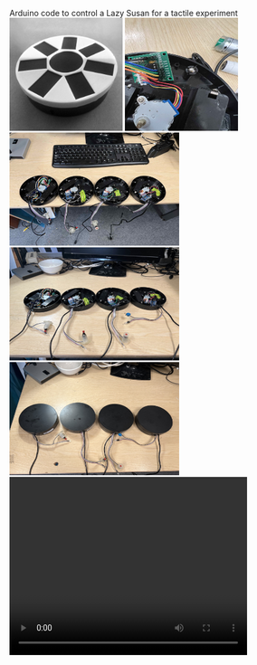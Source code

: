 
 <head>
<title>Arduino-based Lazy Susan</title> 
</head>

<p align="left">
Arduino code to control a Lazy Susan for a tactile experiment
 <br>
 
 <img width="200" height="200" src="IMG_2246.jpeg">
  


  <img width="200" height="200" src="IMG_0763.jpeg">
   <br> <img width="300" height="200" src="IMG_0819.jpeg">
    <img width="300" height="200" src="IMG_0824.jpeg">
    <img width="300" height="200" src="IMG_0825.jpeg">
 
  <br>
  
 <video controls="controls" width="420" height="315" name="Video Name">
  <source src="./IMG_0762.MOV">
</video>
 
 
  <br>
  <object data="http://www.youtube.com/embed/Hrc2zLRdNaU"
  width="420" height="315"></object>
 
</p>

